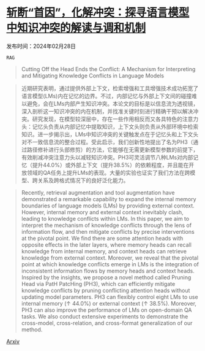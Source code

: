 # [斩断“首因”，化解冲突：探寻语言模型中知识冲突的解读与调和机制](https://arxiv.org/abs/2402.18154)

发布时间：2024年02月28日

`RAG`

> Cutting Off the Head Ends the Conflict: A Mechanism for Interpreting and Mitigating Knowledge Conflicts in Language Models

> 近期研究表明，通过提供外部上下文，检索增强和工具增强技术成功拓宽了语言模型(LMs)内在记忆的边界。不过，内部记忆与外部上下文间的碰撞难以避免，会在LMs内部产生知识冲突。本论文的目标是以信息流为透视镜，深入剖析这一知识冲突的内在机制，并找准关键时刻进行精确干预以解决冲突。研究发现，在模型较深层中，存在一些作用相反而又各具特色的注意力头：记忆头负责从内部记忆中提取知识，上下文头则负责从外部环境中检索知识。进一步揭示出，LMs中知识冲突的关键触发点在于记忆头和上下文头对不一致信息流的整合过程。受此启示，我们创新性地提出了名为PH3（通过路径修补进行头部修剪）的方法，它能够在无需更新模型参数的前提下，有效削减冲突注意力头以减轻知识冲突。PH3可灵活调节八种LMs对内部记忆（提升44.0%）或外部上下文（提升38.5%）的依赖程度，并且能在开放领域的QA任务上提升LMs的表现。大量的实验也证实了我们方法在跨模型、跨关系及跨格式情况下的良好泛化能力。

> Recently, retrieval augmentation and tool augmentation have demonstrated a remarkable capability to expand the internal memory boundaries of language models (LMs) by providing external context. However, internal memory and external context inevitably clash, leading to knowledge conflicts within LMs. In this paper, we aim to interpret the mechanism of knowledge conflicts through the lens of information flow, and then mitigate conflicts by precise interventions at the pivotal point. We find there are some attention heads with opposite effects in the later layers, where memory heads can recall knowledge from internal memory, and context heads can retrieve knowledge from external context. Moreover, we reveal that the pivotal point at which knowledge conflicts emerge in LMs is the integration of inconsistent information flows by memory heads and context heads. Inspired by the insights, we propose a novel method called Pruning Head via PatH PatcHing (PH3), which can efficiently mitigate knowledge conflicts by pruning conflicting attention heads without updating model parameters. PH3 can flexibly control eight LMs to use internal memory ($\uparrow$ 44.0%) or external context ($\uparrow$ 38.5%). Moreover, PH3 can also improve the performance of LMs on open-domain QA tasks. We also conduct extensive experiments to demonstrate the cross-model, cross-relation, and cross-format generalization of our method.

[Arxiv](https://arxiv.org/abs/2402.18154)
